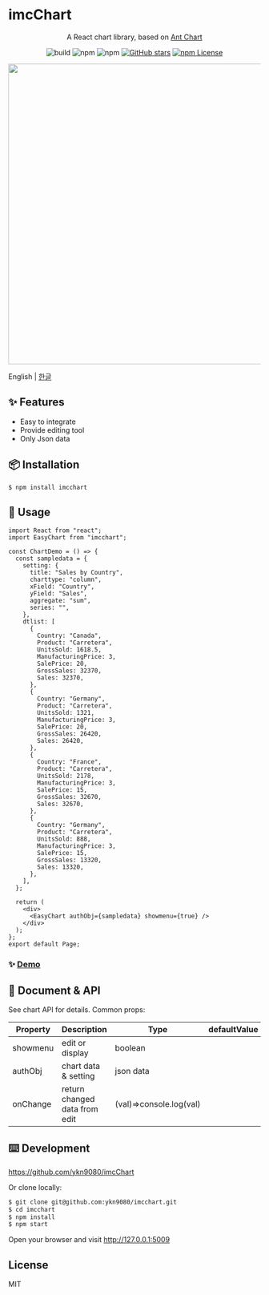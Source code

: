 # imcChart

<div align="center">

A React chart library, based on [Ant Chart](https://github.com/antvis/G2Plot)

![build](https://github.com/ant-design/ant-design-charts/workflows/build/badge.svg)
![npm](https://img.shields.io/npm/v/@ant-design/charts)
![npm](https://img.shields.io/npm/dm/@ant-design/charts)
[![GitHub stars](https://img.shields.io/github/stars/ant-design/ant-design-charts)](https://github.com/ant-design/ant-design-charts/stargazers)
[![npm License](https://img.shields.io/npm/l/@ant-design/charts.svg)](https://www.npmjs.com/package/@ant-design/charts)

</div>

<div align="center">
<img src="https://i.ibb.co/LP9mPFg/imcchart-edit.png" width="600"/>
</div>

English | [한글](./README-kr_KR.md)

## ✨ Features

- Easy to integrate
- Provide editing tool
- Only Json data

## 📦 Installation

```bash | pure
$ npm install imcchart
```

## 🔨 Usage

```tsx | pure
import React from "react";
import EasyChart from "imcchart";

const ChartDemo = () => {
  const sampledata = {
    setting: {
      title: "Sales by Country",
      charttype: "column",
      xField: "Country",
      yField: "Sales",
      aggregate: "sum",
      series: "",
    },
    dtlist: [
      {
        Country: "Canada",
        Product: "Carretera",
        UnitsSold: 1618.5,
        ManufacturingPrice: 3,
        SalePrice: 20,
        GrossSales: 32370,
        Sales: 32370,
      },
      {
        Country: "Germany",
        Product: "Carretera",
        UnitsSold: 1321,
        ManufacturingPrice: 3,
        SalePrice: 20,
        GrossSales: 26420,
        Sales: 26420,
      },
      {
        Country: "France",
        Product: "Carretera",
        UnitsSold: 2178,
        ManufacturingPrice: 3,
        SalePrice: 15,
        GrossSales: 32670,
        Sales: 32670,
      },
      {
        Country: "Germany",
        Product: "Carretera",
        UnitsSold: 888,
        ManufacturingPrice: 3,
        SalePrice: 15,
        GrossSales: 13320,
        Sales: 13320,
      },
    ],
  };

  return (
    <div>
      <EasyChart authObj={sampledata} showmenu={true} />
    </div>
  );
};
export default Page;
```

### ✨ [Demo](http://imcmaster.iptime.org:5009)

## 📜 Document & API

See chart API for details. Common props:

| Property | Description                   | Type                    | defaultValue |
| -------- | ----------------------------- | ----------------------- | ------------ |
| showmenu | edit or display               | boolean                 |              |
| authObj  | chart data & setting          | json data               |              |
| onChange | return changed data from edit | (val)=>console.log(val) |              |

## ⌨️ Development

https://github.com/ykn9080/imcChart

Or clone locally:

```bash
$ git clone git@github.com:ykn9080/imcchart.git
$ cd imcchart
$ npm install
$ npm start
```

Open your browser and visit http://127.0.0.1:5009

## License

MIT
